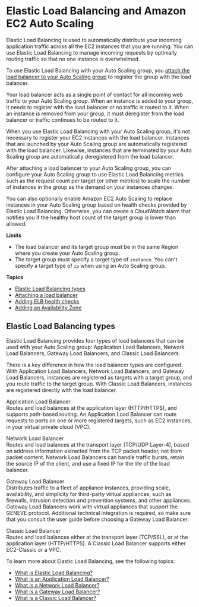 # Elastic Load Balancing and Amazon EC2 Auto Scaling<a name="autoscaling-load-balancer"></a>

Elastic Load Balancing is used to automatically distribute your incoming application traffic across all the EC2 instances that you are running\. You can use Elastic Load Balancing to manage incoming requests by optimally routing traffic so that no one instance is overwhelmed\. 

To use Elastic Load Balancing with your Auto Scaling group, you [attach the load balancer to your Auto Scaling group](attach-load-balancer-asg.md) to register the group with the load balancer\. 

Your load balancer acts as a single point of contact for all incoming web traffic to your Auto Scaling group\. When an instance is added to your group, it needs to register with the load balancer or no traffic is routed to it\. When an instance is removed from your group, it must deregister from the load balancer or traffic continues to be routed to it\. 

When you use Elastic Load Balancing with your Auto Scaling group, it's not necessary to register your EC2 instances with the load balancer\. Instances that are launched by your Auto Scaling group are automatically registered with the load balancer\. Likewise, instances that are terminated by your Auto Scaling group are automatically deregistered from the load balancer\.

After attaching a load balancer to your Auto Scaling group, you can configure your Auto Scaling group to use Elastic Load Balancing metrics such as the request count per target \(or other metrics\) to scale the number of instances in the group as the demand on your instances changes\.

You can also optionally enable Amazon EC2 Auto Scaling to replace instances in your Auto Scaling group based on health checks provided by Elastic Load Balancing\. Otherwise, you can create a CloudWatch alarm that notifies you if the healthy host count of the target group is lower than allowed\. 

**Limits**
+ The load balancer and its target group must be in the same Region where you create your Auto Scaling group\.
+ The target group must specify a target type of `instance`\. You can't specify a target type of `ip` when using an Auto Scaling group\.

**Topics**
+ [Elastic Load Balancing types](#integrations-aws-elastic-load-balancing-types)
+ [Attaching a load balancer](attach-load-balancer-asg.md)
+ [Adding ELB health checks](as-add-elb-healthcheck.md)
+ [Adding an Availability Zone](as-add-availability-zone.md)

## Elastic Load Balancing types<a name="integrations-aws-elastic-load-balancing-types"></a>

Elastic Load Balancing provides four types of load balancers that can be used with your Auto Scaling group: Application Load Balancers, Network Load Balancers, Gateway Load Balancers, and Classic Load Balancers\. 

There is a key difference in how the load balancer types are configured\. With Application Load Balancers, Network Load Balancers, and Gateway Load Balancers, instances are registered as targets with a target group, and you route traffic to the target group\. With Classic Load Balancers, instances are registered directly with the load balancer\. 

Application Load Balancer  
Routes and load balances at the application layer \(HTTP/HTTPS\), and supports path\-based routing\. An Application Load Balancer can route requests to ports on one or more registered targets, such as EC2 instances, in your virtual private cloud \(VPC\)\.

Network Load Balancer  
Routes and load balances at the transport layer \(TCP/UDP Layer\-4\), based on address information extracted from the TCP packet header, not from packet content\. Network Load Balancers can handle traffic bursts, retain the source IP of the client, and use a fixed IP for the life of the load balancer\. 

Gateway Load Balancer  
Distributes traffic to a fleet of appliance instances, providing scale, availability, and simplicity for third\-party virtual appliances, such as firewalls, intrusion detection and prevention systems, and other appliances\. Gateway Load Balancers work with virtual appliances that support the GENEVE protocol\. Additional technical integration is required, so make sure that you consult the user guide before choosing a Gateway Load Balancer\. 

Classic Load Balancer  
Routes and load balances either at the transport layer \(TCP/SSL\), or at the application layer \(HTTP/HTTPS\)\. A Classic Load Balancer supports either EC2\-Classic or a VPC\.

To learn more about Elastic Load Balancing, see the following topics:
+ [What is Elastic Load Balancing?](https://docs.aws.amazon.com/elasticloadbalancing/latest/userguide/what-is-load-balancing.html)
+ [What is an Application Load Balancer?](https://docs.aws.amazon.com/elasticloadbalancing/latest/application/introduction.html)
+ [What is a Network Load Balancer?](https://docs.aws.amazon.com/elasticloadbalancing/latest/network/introduction.html)
+ [What is a Gateway Load Balancer?](https://docs.aws.amazon.com/elasticloadbalancing/latest/gateway/introduction.html)
+ [What is a Classic Load Balancer?](https://docs.aws.amazon.com/elasticloadbalancing/latest/classic/introduction.html)